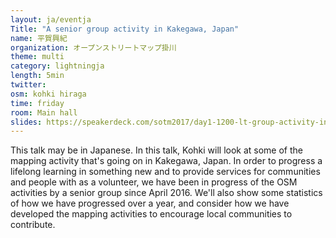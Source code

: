 ```yaml
---
layout: ja/eventja
Title: "A senior group activity in Kakegawa, Japan"
name: 平賀興紀
organization: オープンストリートマップ掛川
theme: multi
category: lightningja
length: 5min
twitter:
osm: kohki hiraga
time: friday
room: Main hall
slides: https://speakerdeck.com/sotm2017/day1-1200-lt-group-activity-in-kakegawa-1
---
```

This talk may be in Japanese. In this talk, Kohki will look at some of the mapping activity that's going on in Kakegawa,  Japan.  In order to progress a lifelong learning in something new and to provide services for communities and people with as a volunteer, we have been in progress of the OSM activities by a senior group since April 2016.  We'll also show some statistics of how we have progressed over a year, and consider how we have developed the mapping activities to encourage local communities to contribute.

